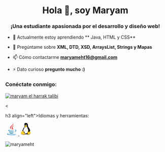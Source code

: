 <h1 align="center">Hola 👋, soy Maryam</h1>
<h3 align="center">¡Una estudiante apasionada por el desarrollo y diseño web!</h3>

- 🌱 Actualmente estoy aprendiendo ** Java, HTML y CSS**

- 💬 Pregúntame sobre **XML, DTD, XSD, ArraysList, Strings y Mapas**

- 📫 Cómo contactarme **maryameht16@gmail.com**

- ⚡ Dato curioso **pregunto mucho :)**

<h3 align="left">Conéctate conmigo:</h3>
<p align="left">
<a href="https://linkedin.com/in/maryam el harrak talibi" target= "en blanco"><img align="center" src="https://raw.githubusercontent.com/rahuldkjain/github-profile-readme-generator/master/src/images/icons/Social/linked-in-alt. svg" alt="maryam el harrak talibi" height="30" width="40" /></a> </p>
<

h3 align="left">Idiomas y herramientas:</h3>
<p align= "izquierda"> <a href="https://www.java.com" target="_blank" rel="noreferrer"> <img src="https://raw.githubusercontent.com/devicons/devicon/master /icons/java/java-original.svg" alt="java" width="40" height="40"/> </a> <a href="https://www.linux.org/" target= "_blank" rel="noreferrer"> <img src="https://raw.githubusercontent.com/devicons/devicon/master/icons/linux/linux-original.svg" alt="linux" width="40" altura="40"/> </a> </p>

<p><img align="center" src="https://github-readme-stats.vercel.app/api/top-langs?username= maryameht&show_icons=true&locale=en&layout=compact" alt="maryameht" /></p>
